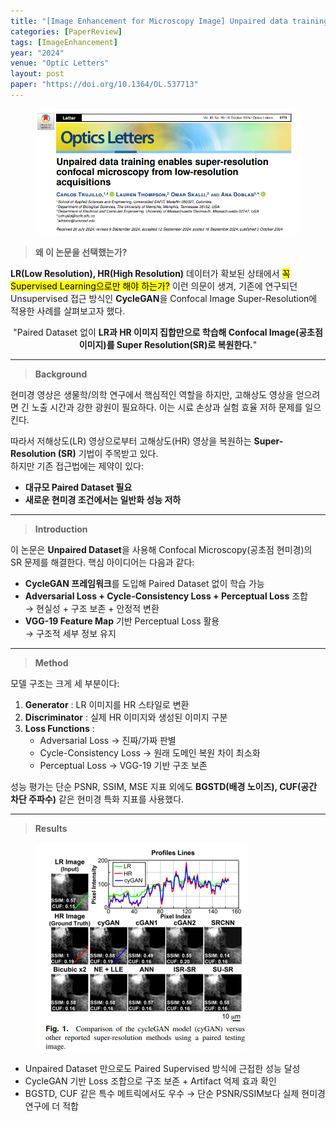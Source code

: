 ```yaml
---
title: "[Image Enhancement for Microscopy Image] Unpaired data training enables super-resolution confocal microscopy from low-resolution acquisitions"
categories: [PaperReview]
tags: [ImageEnhancement]
year: "2024"
venue: "Optic Letters"
layout: post
paper: "https://doi.org/10.1364/OL.537713"
---
```


<figure>
  <img src="/assets/paper_img/0903/fig1.png" alt="Figure 1" style="max-width:100%; border-radius:12px;">
</figure>

<blockquote><b>왜 이 논문을 선택했는가?</b></blockquote>

<p>
<b>LR(Low Resolution), HR(High Resolution)</b> 데이터가 확보된 상태에서 <mark>꼭 Supervised Learning으로만 해야 하는가?</mark>  
이런 의문이 생겨, 기존에 연구되던 Unsupervised 접근 방식인 <b>CycleGAN</b>을 Confocal Image Super-Resolution에 적용한 사례를 살펴보고자 했다.
</p>

<p style="text-align:center;">
"Paired Dataset 없이 <b>LR과 HR 이미지 집합만으로 학습해 Confocal Image(공초점 이미지)를 Super Resolution(SR)로 복원한다.</b>"
</p>

---

<blockquote><b>Background</b></blockquote>

<p>
현미경 영상은 생물학/의학 연구에서 핵심적인 역할을 하지만, 고해상도 영상을 얻으려면 긴 노출 시간과 강한 광원이 필요하다.  
이는 시료 손상과 실험 효율 저하 문제를 일으킨다.  

따라서 저해상도(LR) 영상으로부터 고해상도(HR) 영상을 복원하는 <b>Super-Resolution (SR)</b> 기법이 주목받고 있다.  
하지만 기존 접근법에는 제약이 있다:
</p>

* **대규모 Paired Dataset 필요**
* **새로운 현미경 조건에서는 일반화 성능 저하**

---

<blockquote><b>Introduction</b></blockquote>

<p>
이 논문은 <b>Unpaired Dataset</b>을 사용해 Confocal Microscopy(공초점 현미경)의 SR 문제를 해결한다.  
핵심 아이디어는 다음과 같다:
</p>

* **CycleGAN 프레임워크**를 도입해 Paired Dataset 없이 학습 가능  
* **Adversarial Loss + Cycle-Consistency Loss + Perceptual Loss** 조합  
  → 현실성 + 구조 보존 + 안정적 변환  
* **VGG-19 Feature Map** 기반 Perceptual Loss 활용  
  → 구조적 세부 정보 유지

---

<blockquote><b>Method</b></blockquote>

<p>
모델 구조는 크게 세 부분이다:
</p>

1. **Generator** : LR 이미지를 HR 스타일로 변환  
2. **Discriminator** : 실제 HR 이미지와 생성된 이미지 구분  
3. **Loss Functions** :  
   * Adversarial Loss → 진짜/가짜 판별  
   * Cycle-Consistency Loss → 원래 도메인 복원 차이 최소화  
   * Perceptual Loss → VGG-19 기반 구조 보존  

<p>
성능 평가는 단순 PSNR, SSIM, MSE 지표 외에도  
<b>BGSTD(배경 노이즈), CUF(공간 차단 주파수)</b> 같은 현미경 특화 지표를 사용했다.
</p>

---

<blockquote><b>Results</b></blockquote>

<figure>
  <img src="/assets/paper_img/0903/fig2.png" alt="Figure 2" style="max-width:100%; border-radius:12px;">
</figure>

* Unpaired Dataset 만으로도 Paired Supervised 방식에 근접한 성능 달성  
* CycleGAN 기반 Loss 조합으로 구조 보존 + Artifact 억제 효과 확인  
* BGSTD, CUF 같은 특수 메트릭에서도 우수 → 단순 PSNR/SSIM보다 실제 현미경 연구에 더 적합
